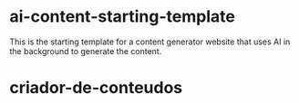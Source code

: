 # ai-content-starting-template
This is the starting template for a content generator website that uses AI in the background to generate the content. 
# criador-de-conteudos
